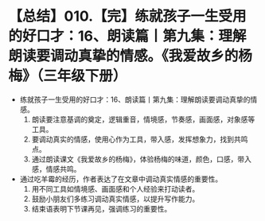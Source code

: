 # 【总结】010.【完】练就孩子一生受用的好口才：16、朗读篇丨第九集：理解朗读要调动真挚的情感。《我爱故乡的杨梅》（三年级下册）

-   练就孩子一生受用的好口才：16、朗读篇丨第九集：理解朗读要调动真挚的情感。
    1.  朗读要注意基调的奠定，逻辑重音，情境感，节奏感，画面感，对象感等工具。
    2.  要调动真实的情感，使用心作为工具，带入感，发挥想象力，找到共鸣点。
    3.  通过朗读课文《我爱故乡的杨梅》，体验杨梅的味道，颜色，口感，带入感，情感共鸣。
-   通过吃羊霉的经历，作者表达了在文章中调动真实情感的重要性。
    1.  用不同工具如情境感、画面感和个人经验来打动读者。
    2.  鼓励小朋友们多练习调动真实情感，以提升写作能力。
    3.  结束语表明下节课再见，强调练习的重要性。